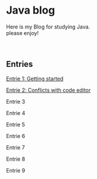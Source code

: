 # Java blog ##

Here is my Blog for studying Java.<br>
please enjoy!
<br>
<br>
<br>
## Entries ##

[Entrie 1: Getting started](blogentries/entry1.md)

[Entrie 2: Conflicts with code editor](blogentries/entry2.md)

Entrie 3

Entrie 4

Entrie 5

Entrie 6

Entrie 7

Entrie 8

Entrie 9